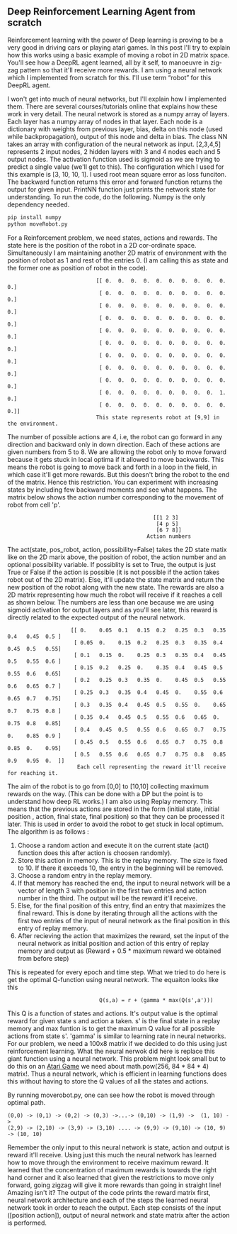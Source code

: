 ## Deep Reinforcement Learning Agent from scratch

Reinforcement learning with the power of Deep learning is proving to be a very good in driving cars or playing atari games. In this post I'll try to explain how this works using a basic example of moving a robot in 2D matrix space. You'll see how a DeepRL agent learned, all by it self, to manoeuvre in zig-zag pattern so that it'll receive more rewards. I am using a neural network which I implemented from scratch for this. I'll use term “robot” for this DeepRL agent.

I won't get into much of neural networks, but I'll explain how I implemented them. There are several courses/tutorials online that explains how these work in very detail. The neural network is stored as a numpy array of layers. Each layer has a numpy array of nodes in that layer. Each node is a dictionary with weights from previous layer, bias, delta on this node (used while backpropagation), output of this node and delta in bias. The class NN takes an array with configuration of the neural network as input. [2,3,4,5] represents 2 input nodes, 2 hidden layers with 3 and 4 nodes each and 5 output nodes. The activation function used is sigmoid as we are trying to predict a single value (we'll get to this). The configuration which I used for this example is [3, 10, 10, 1]. I used root mean square error as loss funciton. The backward function returns this error and forward function returns the output for given input. PrintNN function just prints the network state for understanding. To run the code, do the following. Numpy is the only dependency needed.
```bash
pip install numpy
python moveRobot.py
```

For a Reinforcement problem, we need states, actions and rewards. The state here is the position of the robot in a 2D cor-ordinate space. Simultaneously I am maintaining another 2D matrix of environment with the position of robot as 1 and rest of the entries 0. (I am calling this as state and the former one as position of robot in the code).
```
                            [[ 0.  0.  0.  0.  0.  0.  0.  0.  0.  0.  0.]
                             [ 0.  0.  0.  0.  0.  0.  0.  0.  0.  0.  0.]
                             [ 0.  0.  0.  0.  0.  0.  0.  0.  0.  0.  0.]
                             [ 0.  0.  0.  0.  0.  0.  0.  0.  0.  0.  0.]
                             [ 0.  0.  0.  0.  0.  0.  0.  0.  0.  0.  0.]
                             [ 0.  0.  0.  0.  0.  0.  0.  0.  0.  0.  0.]
                             [ 0.  0.  0.  0.  0.  0.  0.  0.  0.  0.  0.]
                             [ 0.  0.  0.  0.  0.  0.  0.  0.  0.  0.  0.]
                             [ 0.  0.  0.  0.  0.  0.  0.  0.  0.  0.  0.]
                             [ 0.  0.  0.  0.  0.  0.  0.  0.  0.  1.  0.]
                             [ 0.  0.  0.  0.  0.  0.  0.  0.  0.  0.  0.]]
                            This state represents robot at [9,9] in the environment.
```
The number of possible actions are 4, i.e, the robot can go forward in any direction and backward only in down direction. Each of these actions are given numbers from 5 to 8. We are allowing the robot only to move forward because it gets stuck in local optima if it allowed to move backwards. This means the robot is going to move back and forth in a loop in the field, in which case it'll get more rewards. But this doesn't bring the robot to the end of the matrix. Hence this restriction. You can experiment with increasing states by including few backward moments and see what happens. The matrix below shows the action number corresponding to the movement of robot from cell 'p'.
```
                                              [[1 2 3]
                                               [4 p 5]
                                               [6 7 8]]
                                            Action numbers
```
The act(state, pos_robot, action, possibility=False) takes the 2D state matix like on the 2D marix above, the position of robot, the action number and an optional possibility variable. If possiblity is set to True, the output is just True or False if the action is possible (it is not possible if the action takes robot out of the 2D matrix). Else, it'll update the state matrix and return the new position of the robot along with the new state. The rewards are also a 2D matrix representing how much the robot will receive if it reaches a cell as shown below. The numbers are less than one because we are using sigmoid activation for output layers and as you'll see later, this reward is directly related to the expected output of the neural network.
```
                    [[ 0.    0.05  0.1   0.15  0.2   0.25  0.3   0.35  0.4   0.45  0.5 ]
                     [ 0.05  0.    0.15  0.2   0.25  0.3   0.35  0.4   0.45  0.5   0.55]
                     [ 0.1   0.15  0.    0.25  0.3   0.35  0.4   0.45  0.5   0.55  0.6 ]
                     [ 0.15  0.2   0.25  0.    0.35  0.4   0.45  0.5   0.55  0.6   0.65]
                     [ 0.2   0.25  0.3   0.35  0.    0.45  0.5   0.55  0.6   0.65  0.7 ]
                     [ 0.25  0.3   0.35  0.4   0.45  0.    0.55  0.6   0.65  0.7   0.75]
                     [ 0.3   0.35  0.4   0.45  0.5   0.55  0.    0.65  0.7   0.75  0.8 ]
                     [ 0.35  0.4   0.45  0.5   0.55  0.6   0.65  0.    0.75  0.8   0.85]
                     [ 0.4   0.45  0.5   0.55  0.6   0.65  0.7   0.75  0.    0.85  0.9 ]
                     [ 0.45  0.5   0.55  0.6   0.65  0.7   0.75  0.8   0.85  0.    0.95]
                     [ 0.5   0.55  0.6   0.65  0.7   0.75  0.8   0.85  0.9   0.95  0.  ]]
                      Each cell representing the reward it'll receive for reaching it.
```
The aim of the robot is to go from [0,0] to [10,10] collecting maximum rewards on the way. (This can be done with a DP but the point is to understand how deep RL works.)  I am also using Replay memory. This means that the previous actions are stored in the form (initial state, initial position , action, final state, final position) so that they can be processed it later. This is used in order to avoid the robot to get stuck in local optimum. The algorithm is as follows :
1. Choose a random action and execute it on the current state (act() function does this after action is choosen randomly).
2. Store this action in memory. This is the replay memory. The size is fixed to 10. If there it exceeds 10, the entry in the beginning will be removed.
3. Choose a random entry in the replay memory.
4. If that memory has reached the end, the input to neural network will be a vector of length 3 with position in the first two entries and action number in the third. The output will be the reward it'll receive.
5. Else, for the final position of this entry, find an entry that maximizes the final reward. This is done by iterating through all the actions with the first two entries of the input of neural network as the final position in this entry of replay memory.
6. After recieving the action that maximizes the reward, set the input of the neural network as initial position and action of this entry of replay memory and output as  (Reward + 0.5 * maximum reward we obtained from before step) 

This is repeated for every epoch and time step. What we tried to do here is get the optimal Q-function using neural network. The equaiton looks like this
```
                             Q(s,a) = r + (gamma * max(Q(s',a')))
```
This Q is a function of states and actions. It's output value is the optimal reward for given state s and action a taken. s' is the final state in a replay memory and max funtion is to get the maximum Q value for all possible actions from state s'. 'gamma' is similar to learning rate in neural networks. For our problem, we need a 100x8 matrix if we decided to do this using just reinforcement learning. What the neural nerwok did here is replace this giant function using a neural network. This problem might look small but to do this on an [Atari Game](https://www.cs.toronto.edu/~vmnih/docs/dqn.pdf) we need about math.pow(256, 84 * 84 * 4) matrix!. Thus a neural network, which is efficient in learning functions does this without having to store the Q values of all the states and actions. 

By running moverobot.py, one can see how the robot is moved through optimal path.
```
(0,0) -> (0,1) -> (0,2) -> (0,3) ->...-> (0,10) -> (1,9) ->  (1, 10) ->
(2,9) -> (2,10) -> (3,9) -> (3,10) .... -> (9,9) -> (9,10) -> (10, 9) -> (10, 10)
```
Remember the only input to this neural network is state, action and output is reward it'll receive. Using just this much the neural network has learned how to move through the environment to receive maximum reward. It learned that the concentration of maximum rewards is towards the right hand corner and it also learned that given the restrictions to move only forward, going zigzag will give it more rewards than going in straight line! Amazing isn't it? The output of the code prints the reward matrix first, neural network architecture and each of the steps the learned neural network took in order to reach the output. Each step consists of the input ([position action]), output of neural network and state matrix after the action is performed.

